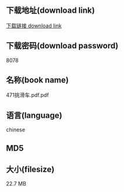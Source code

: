 ## 下载地址(download link)
[下载链接 download link](https://tutu365.netlify.app/?s=471%E6%8C%91%E6%BB%91%E8%BD%A6.pdf)

## 下载密码(download password)
8078

## 名称(book name)
471挑滑车.pdf.pdf

## 语言(language)
chinese

## MD5


## 大小(filesize)
22.7 MB
